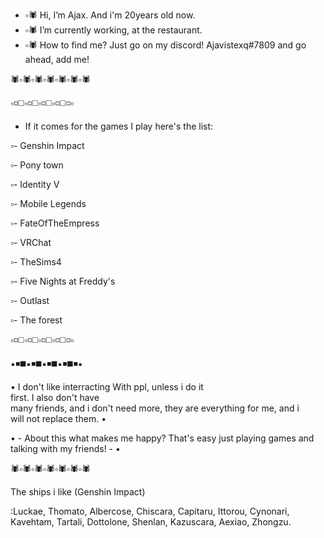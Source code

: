 - ▫️🕷️ Hi, I’m Ajax. And i'm 20years old now.
- ▫️🕷️ I’m currently working, at the restaurant.
- ▫️🕷️ How to find me? Just go on my discord! Ajavistexq#7809 and go ahead, add me!

 🕷️▫️🕷️▫️🕷️▫️🕷️▫️🕷️▫️🕷️▫️🕷️

▫️◽◻️▫️◽◻️▫️◽◻️▫️◽◻️◽▫️
- If it comes for the games I play here's the list: 

▫️- Genshin Impact

▫️- Pony town

▫️- Identity V

▫️- Mobile Legends

▫️- FateOfTheEmpress

▫️- VRChat

▫️- TheSims4

▫️- Five Nights at Freddy's

▫️- Outlast

▫️- The forest

▫️◽◻️▫️◽◻️▫️◽◻️▫️◽◻️◽▫️


▪️◾◼️▪️◾◼️▪️◾◼️▪️◾◼️◾▪️

• I don't like interracting 
 With ppl, unless i do it  
 first. I also don't have  
 many friends, and i don't 
 need more, they are everything 
 for me, and i             
 will not replace them.    •

 • - About this what makes me 
happy? That's easy just 
playing games and talking
with my friends! - •

 🕷️▫️🕷️▫️🕷️▫️🕷️▫️🕷️▫️🕷️▫️🕷️

The ships i like (Genshin Impact)

:Luckae, 
Thomato, 
Albercose, 
Chiscara, 
Capitaru, 
Ittorou, 
Cynonari, 
Kavehtam, 
Tartali, 
Dottolone, 
Shenlan, 
Kazuscara, 
Aexiao, 
Zhongzu.
